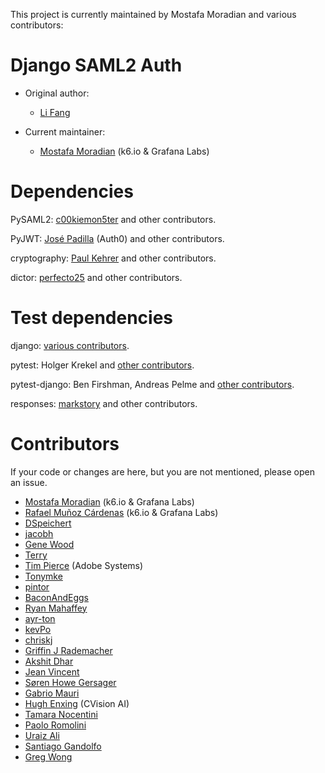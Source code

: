 This project is currently maintained by Mostafa Moradian and various contributors:

# Django SAML2 Auth

- Original author:
  - [Li Fang](https://github.com/fangli)

- Current maintainer:
  - [Mostafa Moradian](https://github.com/mostafa) (k6.io & Grafana Labs)

# Dependencies

PySAML2: [c00kiemon5ter](https://github.com/c00kiemon5ter) and other contributors.

PyJWT: [José Padilla](https://github.com/jpadilla) (Auth0) and other contributors.

cryptography: [Paul Kehrer](https://github.com/reaperhulk) and other contributors.

dictor: [perfecto25](https://github.com/perfecto25) and other contributors.

# Test dependencies

django: [various contributors](https://github.com/django/django/blob/master/AUTHORS).

pytest: Holger Krekel and [other contributors](https://github.com/pytest-dev/pytest/blob/master/AUTHORS).

pytest-django: Ben Firshman, Andreas Pelme and [other contributors](https://github.com/pytest-dev/pytest-django/blob/master/AUTHORS).

responses: [markstory](https://github.com/markstory) and other contributors.

# Contributors

If your code or changes are here, but you are not mentioned, please open
an issue.

- [Mostafa Moradian](https://github.com/mostafa) (k6.io & Grafana Labs)
- [Rafael Muñoz Cárdenas](https://github.com/Menda) (k6.io & Grafana Labs)
- [DSpeichert](https://github.com/DSpeichert)
- [jacobh](https://github.com/jacobh)
- [Gene Wood](http://github.com/gene1wood/)
- [Terry](https://github.com/tpeng)
- [Tim Pierce](https://github.com/qwrrty/) (Adobe Systems)
- [Tonymke](https://github.com/tonymke/)
- [pintor](https://github.com/pintor)
- [BaconAndEggs](https://github.com/BaconAndEggs)
- [Ryan Mahaffey](https://github.com/mahaffey)
- [ayr-ton](https://github.com/ayr-ton)
- [kevPo](https://github.com/kevPo)
- [chriskj](https://github.com/chriskj)
- [Griffin J Rademacher](https://github.com/favorable-mutation)
- [Akshit Dhar](https://github.com/akshit-wwstay)
- [Jean Vincent](https://github.com/jean-sh)
- [Søren Howe Gersager](https://github.com/syre)
- [Gabrio Mauri](https://github.com/sgabb)
- [Hugh Enxing](https://github.com/henxing) (CVision AI)
- [Tamara Nocentini](https://github.com/TamaraNocentini)
- [Paolo Romolini](https://github.com/paoloromolini)
- [Uraiz Ali](https://github.com/UraizAli)
- [Santiago Gandolfo](https://github.com/santigandolfo)
- [Greg Wong](https://github.com/gregorywong)
